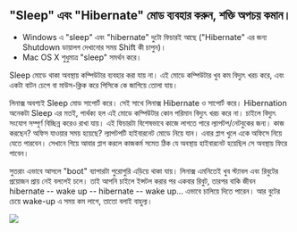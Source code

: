 <?php require("../../entete.php");?> <?php require("../../base.php");?> <?php require("../../fonctions.php");?>

<div id="corps">

<h2>"Sleep" এবং "Hibernate" মোড ব্যবহার করুন, শক্তি অপচয় কমান।</h2>

<ul>
<li>Windows এ "sleep" এবং "hibernate" দুটো ফিচারই আছে ("Hibernate" এর জন্য Shutdown ডায়ালগ দেখানোর সময় Shift কী চাপুন)।</li>
<li>Mac OS X শুধুমাত্র "sleep" সমর্থন করে।</li>
</ul>

<p>Sleep মোডে থাকা অবস্থায় কম্পিউটার ব্যবহার করা যায় না। এই মোডে কম্পিউটার খুব কম বিদ্যুৎ খরচ করে, এবং একটা বাটন চেপে বা মাউস-ক্লিক করে পিসিকে কে জাগিয়ে তোলা যায়।</p>
 
<p>লিনাক্স অবশ্যই Sleep মোড সাপোর্ট করে। সেই সাথে লিনাক্স Hibernate ও সাপোর্ট করে। Hibernation অনেকটা Sleep এর মতই, পার্থক্য হল এই মোডে কম্পিউটার কোন পরিমান বিদ্যুৎ খরচ করে না। চাইলে বিদ্যুৎ সংযোগ সম্পূর্ণ বিচ্ছিন্ন করেও রাখা যায়। এই ফিচারটা বিশেষভাবে কাজে লাগতে পারে ল্যাপটপ/নেটবুকের জন্য। কাজ করছেন? অফিস যাওয়ার সময় হয়েছে? ল্যাপটপটি হাইবারনেট মোডে নিয়ে যান। এবার প্লাগ খুলে একে অফিসে নিয়ে যেতে পারবেন। সেখানে গিয়ে আবার প্লাগ করলে কাজকর্ম সমেত ঠিক যে অবস্থায় হাইবারনেট হয়েছিল সে অবস্থায় ফিরে পাবেন।</p>

<p>সুতরাং এভাবে আসলে "boot" ব্যাপারটা পুরোপুরি এড়িয়ে থাকা যায়। লিনাক্স এমনিতেই খুব স্ট্যাবল এবং রিবুটের প্রয়োজন প্রায় নেই বললেই চলে। তাই আপনি চাইলে ইন্সটল করার পর একবার রিবুট, তারপর বাকি জীবন hibernate -- wake up -- hibernate -- wake up... এভাবে চালিয়ে দিতে পারেন। আর বুটের চেয়ে wake-up এ সময় কম লাগে, তাতো বলাই বাহুল্য।</p>

<img src="Images/suspend_hibernate_thumb.png" />

</div>


